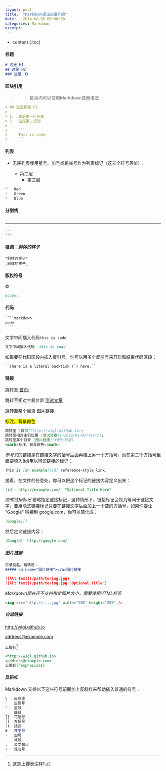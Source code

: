 ```yaml
---
layout: post
title:  "Markdown语法简要介绍"
date:   2014-08-05 00:00:00
categories: Markdown
excerpt: 
---
```


* content
{:toc}



#### 标题

````markdown
# 这是 H1
## 这是 H2
### 这是 H3
````



#### 区块引用

> > 区块内可以使用Markdown其他语法

````markdown
> ## 这是标题 H2
>
> 1.  这是第一行列表
> 2.  这是第二行列
>
>     ````
>     This is code; 
>     ````
````



#### 列表

* 无序列表使用星号、加号或是减号作为列表标记（这三个符号等价）：

  * 第二层 
     * 第三层

````markdown
*   Red
*   Green
*   Blue
````



#### 分割线

---
---

````markdown
---
***
````



#### 强调：*斜体的样子*

````
*斜体的样子*
_斜体的样子_
````



#### 版权符号

©

````markdown
&copy;
````



#### 代码

````markdown
​````markdown
code
​````
````

文字中间插入代码`this is code`

````markdown
文字中间插入代码 `this is code`
````

如果要在代码区段内插入反引号，你可以用多个反引号来开启和结束代码区段：

```
``There is a literal backtick (`) here.``
```



#### 链接

跳转至 [首页](http://wigl.github.io);

跳转至相对主机位置 [测试文章](/2016/04/02/test/)

跳转至某个目录 [图片链接](#图片链接)

<mark>标注，背景颜色</mark>

````markdown
跳转至 [首页](http://wigl.github.io);
跳转至相对主机位置 [测试文章](/2016/04/02/test/);
跳转至某个目录 [图片链接](#图片链接)
<mark>标注，背景颜色</mark>
````

*参考式*的链接是在链接文字的括号后面再接上另一个方括号，而在第二个方括号里面要填入(id)用以辨识链接的标记：

````markdown
This is [an example][id] reference-style link.
````

接着，在文件的任意处，你可以把这个标记的链接内容定义出来：

````markdown
[id]: http://example.com/  "Optional Title Here"
````

*隐式链接标记*
省略指定链接标记，这种情形下，链接标记会视为等同于链接文字，要用隐式链接标记只要在链接文字后面加上一个空的方括号，如果你要让 "Google" 链接到 google.com，你可以简化成：

````markdown
[Google][]
````

然后定义链接内容：

```markdown
[Google]: http://google.com/
```


##### <a name="图片链接"></a>图片链接

````markdown
目录别名，跳转用：
##### <a name="图片链接"></a>图片链接

![Alt text](/path/to/img.jpg)
![Alt text](/path/to/img.jpg "Optional title")
````

*Markdown现在还不支持指定图片大小，需要使用HTML标签*

````html
<img src="http://....jpg" width="200" height="200" />
````



##### 自动链接

<http://wigl.github.io>

<address@example.com>

`上脚标`[^emphasize1]

````markdown
<http://wigl.github.io>
<address@example.com>
上脚标[^emphasize1]
````

#### 反斜杠

Markdown 支持以下这些符号前面加上反斜杠来帮助插入普通的符号：

```markdown
\   反斜线
`   反引号
*   星号
_   底线
{}  花括号
[]  方括号
()  括弧
#   井字号
+   加号
-   减号
.   英文句点
!   惊叹号
```



[^emphasize1]: 这是上脚表注释1.